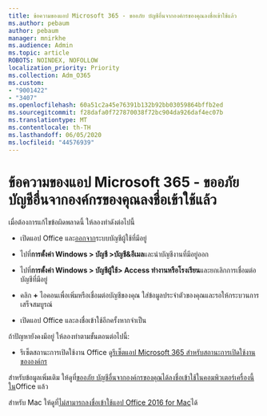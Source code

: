 ```yaml
---
title: ข้อความของแอป Microsoft 365 - ขออภัย บัญชีอื่นจากองค์กรของคุณลงชื่อเข้าใช้แล้ว
ms.author: pebaum
author: pebaum
manager: mnirkhe
ms.audience: Admin
ms.topic: article
ROBOTS: NOINDEX, NOFOLLOW
localization_priority: Priority
ms.collection: Adm_O365
ms.custom:
- "9001422"
- "3407"
ms.openlocfilehash: 60a51c2a45e76391b132b92bb03059864bffb2ed
ms.sourcegitcommit: f28dafa0f727870038f72bc904da926daf4ec07b
ms.translationtype: MT
ms.contentlocale: th-TH
ms.lasthandoff: 06/05/2020
ms.locfileid: "44576939"
---
```

# <a name="microsoft-365-apps-message---sorry-another-account-from-your-organization-is-already-signed-in"></a>ข้อความของแอป Microsoft 365 - ขออภัย บัญชีอื่นจากองค์กรของคุณลงชื่อเข้าใช้แล้ว

เมื่อต้องการแก้ไขข้อผิดพลาดนี้ ให้ลองทําดังต่อไปนี้

- เปิดแอป Office และ[ออกจาก](https://support.office.com/article/sign-out-of-office-5a20dc11-47e9-4b6f-945d-478cb6d92071)ระบบบัญชีผู้ใช้ที่มีอยู่

- ไปที่**การตั้งค่า Windows > บัญชี >บัญชี&อีเมล**และนําบัญชีงานที่มีอยู่ออก

- ไปที่**การตั้งค่า Windows > บัญชีผู้ใช้> Access ทํางานหรือโรงเรียน**และยกเลิกการเชื่อมต่อบัญชีที่มีอยู่ 

- คลิก **+** ไอคอนเพื่อเพิ่มหรือเชื่อมต่อบัญชีของคุณ ใส่ข้อมูลประจําตัวของคุณและรอให้กระบวนการเสร็จสมบูรณ์

- เปิดแอป Office และลงชื่อเข้าใช้อีกครั้งหากจําเป็น 

ถ้าปัญหายังคงมีอยู่ ให้ลองทําตามขั้นตอนต่อไปนี้: 

- รีเซ็ตสถานะการเปิดใช้งาน Office ดู[รีเซ็ตแอป Microsoft 365 สําหรับสถานะการเปิดใช้งานขององค์กร](https://docs.microsoft.com/office365/troubleshoot/activation/reset-office-365-proplus-activation-state)

สําหรับข้อมูลเพิ่มเติม ให้ดูที่[ขออภัย บัญชีอื่นจากองค์กรของคุณได้ลงชื่อเข้าใช้ในคอมพิวเตอร์เครื่องนี้ใน](https://docs.microsoft.com/office/troubleshoot/error-messages/another-account-already-signed-in)Office แล้ว

สําหรับ Mac ให้ดูที่[ไม่สามารถลงชื่อเข้าใช้แอป Office 2016 for Mac](https://docs.microsoft.com/office365/troubleshoot/authentication/sign-in-to-office-2016-for-mac-fail)ได้
